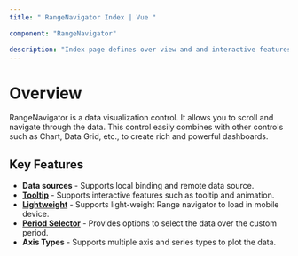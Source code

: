 ```yaml
---
title: " RangeNavigator Index | Vue "

component: "RangeNavigator"

description: "Index page defines over view and and interactive features of the rangenavigator."
---
```


# Overview

RangeNavigator is a data visualization control. It allows you to scroll and navigate through the data. This control easily combines with other controls such as Chart,
Data Grid, etc., to create rich and powerful dashboards.

## Key Features

* **Data sources** - Supports local binding and remote data source.
* [**Tooltip**](https://ej2.syncfusion.com/vue/demos/#/material/range-navigator/default.html) - Supports interactive features such as tooltip and animation.
* [**Lightweight**](https://ej2.syncfusion.com/vue/demos/#/material/range-navigator/light-weight.html) - Supports light-weight Range navigator to load in mobile device.
* [**Period Selector**](https://ej2.syncfusion.com/vue/demos/#/material/range-navigator/period-selector.html) - Provides options to select the data over the custom period.
* **Axis Types** - Supports multiple axis and series types to plot the data.